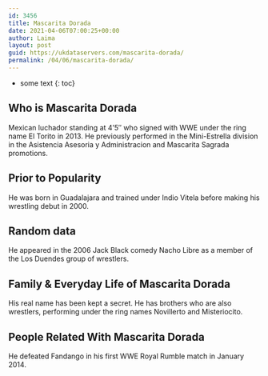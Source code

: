 ```yaml
---
id: 3456
title: Mascarita Dorada
date: 2021-04-06T07:00:25+00:00
author: Laima
layout: post
guid: https://ukdataservers.com/mascarita-dorada/
permalink: /04/06/mascarita-dorada/
---
```


* some text
{: toc}


## Who is Mascarita Dorada
                  
                  
                  
Mexican luchador standing at 4&#8217;5&#8243; who signed with WWE under the ring name El Torito in 2013. He previously performed in the Mini-Estrella division in the Asistencia Asesoria y Administracion and Mascarita Sagrada promotions.
                  
              
            
              
            
                
                
                
## Prior to Popularity
                  
                  
                  
He was born in Guadalajara and trained under Indio Vitela before making his wrestling debut in 2000.
                  
              
            
              
            
                
                
                
## Random data
                  
                  
                  
He appeared in the 2006 Jack Black comedy Nacho Libre as a member of the Los Duendes group of wrestlers.
                  
              
            
              
            
                
                
                
## Family & Everyday Life of Mascarita Dorada
                  
                  
                  
His real name has been kept a secret. He has brothers who are also wrestlers, performing under the ring names Novillerto and Misteriocito.
                  
              
            
              
            
                
                
                
## People Related With Mascarita Dorada
                  
                  
                  
He defeated Fandango in his first WWE Royal Rumble match in January 2014.
                  
              
            
              
            
                
              
            
              
              
            
            
              
            
          
          
          